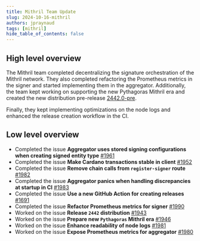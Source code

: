 ```yaml
---
title: Mithril Team Update
slug: 2024-10-16-mithril
authors: jpraynaud
tags: [mithril]
hide_table_of_contents: false
---
```


## High level overview

The Mithril team completed decentralizing the signature orchestration of the Mithril network. They also completed refactoring the Prometheus metrics in the signer and started implementing them in the aggregator. Additionally, the team kept working on supporting the new Pythagoras Mithril era and created the new distribution pre-release [2442.0-pre](https://github.com/input-output-hk/mithril/releases/tag/2442.0-pre).

Finally, they kept implementing optimizations on the node logs and enhanced the release creation workflow in the CI.

## Low level overview
- Completed the issue **Aggregator uses stored signing configurations when creating signed entity type** [#1961](https://github.com/input-output-hk/mithril/issues/1961)
- Completed the issue **Make Cardano transactions stable in client** [#1952](https://github.com/input-output-hk/mithril/issues/1952)
- Completed the issue **Remove chain calls from `register-signer` route** [#1982](https://github.com/input-output-hk/mithril/issues/1982)
- Completed the issue **Aggregator panics when handling discrepancies at startup in CI** [#1983](https://github.com/input-output-hk/mithril/issues/1983)
- Completed the issue **Use a new GitHub Action for creating releases** [#1691](https://github.com/input-output-hk/mithril/issues/1691)
- Completed the issue **Refactor Prometheus metrics for signer** [#1990](https://github.com/input-output-hk/mithril/issues/1990)
- Worked on the issue **Release `2442` distribution** [#1943](https://github.com/input-output-hk/mithril/issues/1943)
- Worked on the issue **Prepare new `Pythagoras` Mithril era** [#1946](https://github.com/input-output-hk/mithril/issues/1946)
- Worked on the issue **Enhance readability of node logs** [#1981](https://github.com/input-output-hk/mithril/issues/1981)
- Worked on the issue **Expose Prometheus metrics for aggregator** [#1980](https://github.com/input-output-hk/mithril/issues/1980)


